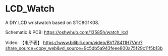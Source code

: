 # LCD_Watch
A DIY LCD wristwatch based on STC8G1K08.

Schematic & PCB:
https://oshwhub.com/13585h/watch_lcd

Video:
【电子表】 https://www.bilibili.com/video/BV178411H7Vm/?share_source=copy_web&vd_source=9c5db5a943feee800a75f29c11f5b13b

